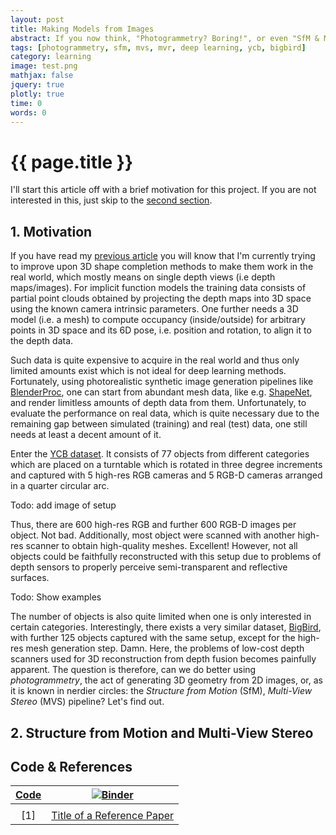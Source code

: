 ```yaml
---
layout: post
title: Making Models from Images
abstract: If you now think, "Photogrammetry? Boring!", or even "SfM & MVS pipeline? Old school!", or maybe even "NeRF? Cool, but cold coffee", behold. Here we will make use of old and new techniques to obtain the best possible result under difficult conditions.
tags: [photogrammetry, sfm, mvs, mvr, deep learning, ycb, bigbird]
category: learning
image: test.png
mathjax: false
jquery: true
plotly: true
time: 0
words: 0
---
```


# {{ page.title }}

I'll start this article off with a brief motivation for this project. If you are not interested in this, just skip to the [second section](#structure-from-motion-and-multi-view-stereo).

## 1. Motivation

If you have read my [previous article]() you will know that I'm currently trying to improve upon 3D shape completion methods to make them work in the real world, which mostly means on single depth views (i.e depth maps/images). For implicit function models the training data consists of partial point clouds obtained by projecting the depth maps into 3D space using the known camera intrinsic parameters. One further needs a 3D model (i.e. a mesh) to compute occupancy (inside/outside) for arbitrary points in 3D space and its 6D pose, i.e. position and rotation, to align it to the depth data.

Such data is quite expensive to acquire in the real world and thus only limited amounts exist which is not ideal for deep learning methods. Fortunately, using photorealistic synthetic image generation pipelines like [BlenderProc](), one can start from abundant mesh data, like e.g. [ShapeNet](), and render limitless amounts of depth data from them. Unfortunately, to evaluate the performance on real data, which is quite necessary due to the remaining gap between simulated (training) and real (test) data, one still needs at least a decent amount of it.

Enter the [YCB dataset](). It consists of 77 objects from different categories which are placed on a turntable which is rotated in three degree increments and captured with 5 high-res RGB cameras and 5 RGB-D cameras arranged in a quarter circular arc.

Todo: add image of setup

Thus, there are 600 high-res RGB and further 600 RGB-D images per object. Not bad. Additionally, most object were scanned with another high-res scanner to obtain high-quality meshes. Excellent! However, not all objects could be faithfully reconstructed with this setup due to problems of depth sensors to properly perceive semi-transparent and reflective surfaces.

Todo: Show examples

The number of objects is also quite limited when one is only interested in certain categories. Interestingly, there exists a very similar dataset, [BigBird](), with further 125 objects captured with the same setup, except for the high-res mesh generation step. Damn. Here, the problems of low-cost depth scanners used for 3D reconstruction from depth fusion becomes painfully apparent. The question is therefore, can we do better using _photogrammetry_, the act of generating 3D geometry from 2D images, or, as it is known in nerdier circles: the _Structure from Motion_ (SfM), _Multi-View Stereo_ (MVS) pipeline? Let's find out.

## 2. Structure from Motion and Multi-View Stereo

## Code & References

| [Code](/url/to/notebook.ipynb) | [![Binder](https://mybinder.org/badge_logo.svg)](/url/to/binder/notebook.ipynb) |
|:------------------------------:|:-------------------------------------------------------------------------------:|
|                                |                                                                                 |
|              [1]               |                    [Title of a Reference Paper](/url/to/paper)                  |
